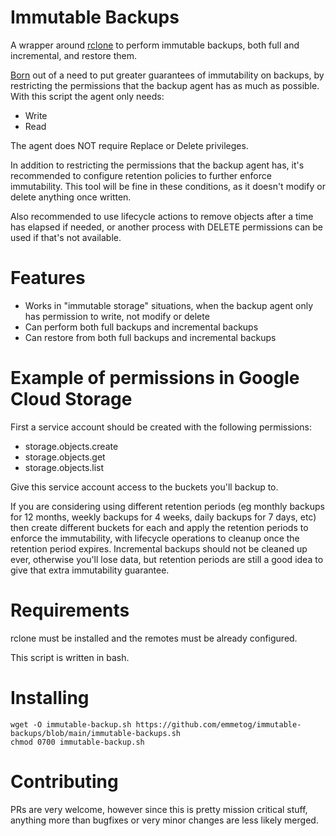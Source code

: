 # Immutable Backups
A wrapper around [rclone](https://rclone.org/) to perform immutable backups, both full and incremental, and restore them.

[Born](https://forum.rclone.org/t/rclone-copy-without-modification-deletion-immutable-storage/23839)
out of a need to put greater guarantees of immutability on backups, by restricting the permissions
that the backup agent has as much as possible. With this script the agent only needs:

* Write
* Read

The agent does NOT require Replace or Delete privileges.

In addition to restricting the permissions that the backup agent has, it's recommended to configure
retention policies to further enforce immutability. This tool will be fine in these conditions, as
it doesn't modify or delete anything once written.

Also recommended to use lifecycle actions to remove objects after a time has elapsed if needed, or another process
with DELETE permissions can be used if that's not available.

# Features

* Works in "immutable storage" situations, when the backup agent only has permission to write, not modify or delete
* Can perform both full backups and incremental backups
* Can restore from both full backups and incremental backups

# Example of permissions in Google Cloud Storage

First a service account should be created with the following permissions:

* storage.objects.create
* storage.objects.get
* storage.objects.list

Give this service account access to the buckets you'll backup to.

If you are considering using different retention periods (eg monthly backups for 12 months, weekly backups for
4 weeks, daily backups for 7 days, etc) then create different buckets for each and apply the retention periods
to enforce the immutability, with lifecycle operations to cleanup once the retention period expires. Incremental
backups should not be cleaned up ever, otherwise you'll lose data, but retention periods are still a good idea
to give that extra immutability guarantee.

# Requirements

rclone must be installed and the remotes must be already configured.

This script is written in bash.

# Installing

    wget -O immutable-backup.sh https://github.com/emmetog/immutable-backups/blob/main/immutable-backups.sh
    chmod 0700 immutable-backup.sh

# Contributing

PRs are very welcome, however since this is pretty mission critical stuff, anything more than bugfixes or very
minor changes are less likely merged.

